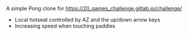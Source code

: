 A simple Pong clone for https://20_games_challenge.gitlab.io/challenge/

- Local hotseat controlled by AZ and the up/down arrow keys
- Increasing speed when touching paddles
